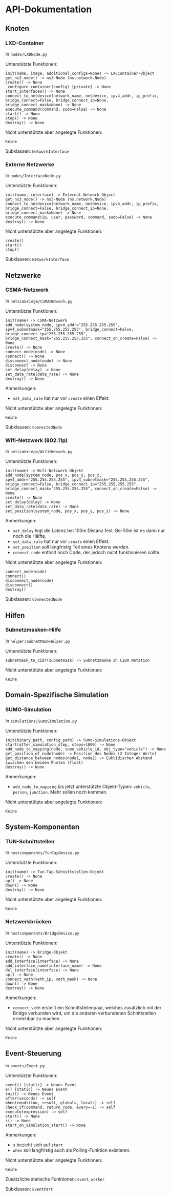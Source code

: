 # API-Dokumentation

## Knoten

### LXD-Container
In `nodes/LXDNode.py`

Unterstützte Funktionen:
```
init(name, image, additional_configs=None) -> LXCContainer-Object
get_ns3_node() -> ns3-Node (ns.network.Node)
create() -> None
_configure_container(config) [private] -> None
start_interfaces() -> None
connect_to_netdevice(network_name, netdevice, ipv4_addr, ip_prefix, bridge_connect=False, bridge_connect_ip=None, bridge_connect_mask=None) -> None
execute_command(command, sudo=False) -> None
start() -> None
stop() -> None
destroy() -> None
```

Nicht unterstützte aber angelegte Funktionen:
```
Keine
```

Subklassen: `NetworkInterface`

### Externe Netzwerke
In `nodes/InterfaceNode.py`

Unterstützte Funktionen:
```
init(name, interface) -> External-Network-Object
get_ns3_node() -> ns3-Node (ns.network.Node)
connect_to_netdevice(network_name, netdevice, ipv4_addr, ip_prefix, bridge_connect=False, bridge_connect_ip=None, bridge_connect_mask=None) -> None
execute_command(ip, user, password, command, sudo=False) -> None
destroy() -> None
```

Nicht unterstützte aber angelegte Funktionen:
```
create()
start()
stop()
```

Subklassen: `NetworkInterface`

## Netzwerke

### CSMA-Netzwerk
In `netsimbridge/CSMANetwork.py`

Unterstützte Funktionen:
```
init(name) -> CSMA-Netzwerk
add_node(system_node, ipv4_addr="255.255.255.255", ipv4_subnetmask="255.255.255.255", bridge_connect=False, bridge_connect_ip="255.255.255.255", bridge_connect_mask="255.255.255.255", connect_on_create=False) -> None
create() -> None
connect_node(node) -> None
connect() -> None
disconnect_node(node) -> None
disconnect -> None
set_delay(delay) -> None
set_data_rate(data_rate) -> None
destroy() -> None
```

Anmerkungen:
- `set_data_rate` hat nur vor `create` einen Effekt.


Nicht unterstützte aber angelegte Funktionen:
```
Keine
```

Subklassen: `ConnectedNode`

### Wifi-Netzwerk (802.11p)
In `netsimbridge/WifiNetwork.py`

Unterstützte Funktionen:
```
init(name) -> Wifi-Netzwerk-Objekt
add_node(system_node, pos_x, pos_y, pos_z, ipv4_addr="255.255.255.255", ipv4_subnetmask="255.255.255.255", bridge_connect=False, bridge_connect_ip="255.255.255.255", bridge_connect_mask="255.255.255.255", connect_on_create=False) -> None
create() -> None
set_delay(delay) -> None
set_data_rate(data_rate) -> None
set_position(system_node, pos_x, pos_y, pos_z) -> None
```

Anmerkungen:
- `set_delay` legt die Latenz bei 100m Distanz fest. Bei 50m ist es dann nur noch die Hälfte.
- `set_data_rate` hat nur vor `create` einen Effekt.
- `set_position` soll langfristig Teil eines Knotens werden.
- `connect_node` enthält noch Code, der jedoch nicht funktionieren sollte.

Nicht unterstützte aber angelegte Funktionen:
```
connect_node(node)
connect()
disconnect_node(node)
disconnect()
destroy()
```

Subklassen: `ConnectedNode`

## Hilfen

### Subnetzmasken-Hilfe
In `helper/SubnetMaskHelper.py`

Unterstützte Funktionen:
```
subnetmask_to_cidr(subnetmask) -> Subnetzmaske in CIDR Notation
```

Nicht unterstützte aber angelegte Funktionen:
```
Keine
```

## Domain-Spezifische Simulation

### SUMO-Simulation
In `simulations/SumoSimulation.py`

Unterstützte Funktionen:
```
init(binary_path, config_path) -> Sumo-Simulations-Objekt
start(after_simulation_step, steps=1000) -> None
add_node_to_mapping(node, sumo_vehicle_id, obj_type="vehicle") -> None
get_position_of_node(node) -> Position des Nodes (2 Integer Werte)
get_distance_between_nodes(node1, node2) -> Euklidischer Abstand zwischen den beiden Knoten (float)
destroy() -> None
```

Anmerkungen:
- `add_node_to_mapping` bis jetzt unterstützte Objekt-Typen: `vehicle`, `person`, `junction`. Mehr sollen noch kommen.

Nicht unterstützte aber angelegte Funktionen:
```
Keine
```

## System-Komponenten

### TUN-Schnittstellen
In `hostcomponents/TunTapDevice.py`

Unterstützte Funktionen:
```
init(name) -> Tun-Tap-Schnittstellen-Objekt
create() -> None
up() -> None
down() -> None
destroy() -> None
```

Nicht unterstützte aber angelegte Funktionen:
```
Keine
```

### Netzwerkbrücken
In `hostcomponents/BridgeDevice.py`

Unterstützte Funktionen:
```
init(name) -> Bridge-Objekt
create() -> None
add_interface(interface) -> None
add_interface_name(interface_name) -> None
del_interface(interface) -> None
up() -> None
connect_veth(veth_ip, veth_mask) -> None
down() -> None
destroy() -> None
```

Anmerkungen:
- `connect_veth` erstellt ein Schnittstellenpaar, welches zusätzlich mit der Bridge verbunden wird, um die anderen verbundenen Schnittstellen erreichbar zu machen.

Nicht unterstützte aber angelegte Funktionen:
```
Keine
```

## Event-Steuerung
In `events/Event.py`

Unterstützte Funktionen:
```
event() [static] -> Neues Event
e() [static] -> Neues Event
init() -> Neues Event
after(seconds) -> self
when(condition, result, globals, locals) -> self
check_if(command, return_code, every=-1) -> self
execute(expression) -> self
start() -> None
s() -> None
start_on_simulation_start() -> None
```

Anmerkungen:
- `s` bezieht sich auf `start`
- `when` soll langfristig auch als Polling-Funktion existieren.

Nicht unterstützte aber angelegte Funktionen:
```
Keine
```

Zusätzliche statische Funktionen: `event_worker`

Subklassen: `EventPart`
